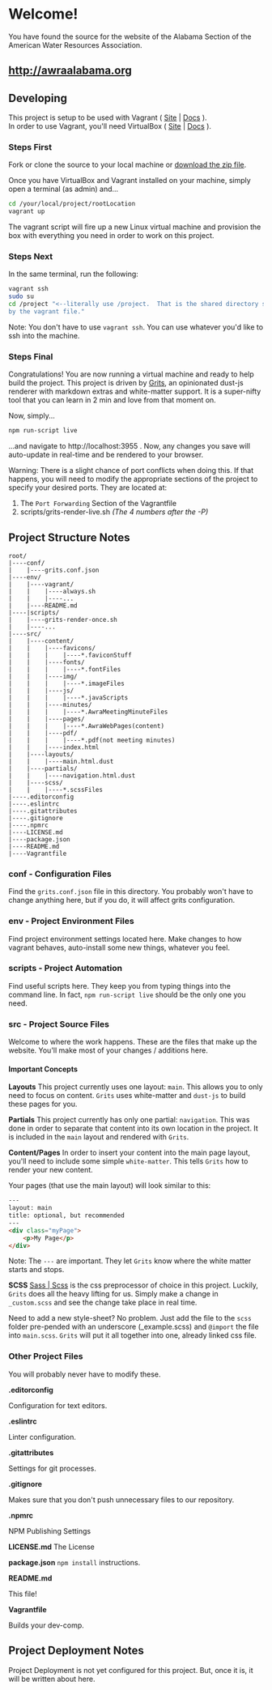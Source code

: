 # Welcome!
You have found the source for the website of the Alabama Section of the 
American Water Resources Association.  

## http://awraalabama.org

## Developing
This project is setup to be used with Vagrant ( [Site][1] | [Docs][2] ).  
In order to use Vagrant, you'll need VirtualBox ( [Site][3] | [Docs][4] ).

### Steps First
Fork or clone the source to your local machine or [download the zip file][99].

Once you have VirtualBox and Vagrant installed on your machine, simply open 
a terminal (as admin) and...

```  bash
cd /your/local/project/rootLocation
vagrant up  
```

The vagrant script will fire up a new Linux virtual machine and provision 
the box with everything you need in order to work on this project.

### Steps Next
In the same terminal, run the following:

```bash
vagrant ssh
sudo su
cd /project "<--literally use /project.  That is the shared directory setup 
by the vagrant file."
```
Note: You don't have to use `vagrant ssh`.  You can use whatever you'd like 
to ssh into the machine.

### Steps Final
Congratulations!  You are now running a virtual machine and ready to help 
build the project.  This project is driven by [Grits][5], an opinionated 
dust-js renderer with markdown extras and white-matter support.  It is a 
super-nifty tool that you can learn in 2 min and love from that moment on.

Now, simply...

``` bash
npm run-script live
```
...and navigate to http://localhost:3955 .  Now, any changes you save will 
auto-update in real-time and be rendered to your browser.

Warning: There is a slight chance of port conflicts when doing this.  If 
that happens, you will need to modify the appropriate sections of the project 
to specify your desired ports.  They are located at:

1. The `Port Forwarding` Section of the Vagrantfile
2. scripts/grits-render-live.sh _(The 4 numbers after the -P)_

## Project Structure Notes

```
root/
|----conf/
|    |----grits.conf.json
|----env/
|    |----vagrant/
|    |    |----always.sh   
|    |    |----...
|    |----README.md
|----|scripts/
|    |----grits-render-once.sh
|    |----...
|----src/
|    |----content/
|    |    |----favicons/
|    |    |    |----*.faviconStuff
|    |    |----fonts/
|    |    |    |----*.fontFiles
|    |    |----img/
|    |    |    |----*.imageFiles
|    |    |----js/
|    |    |    |----*.javaScripts
|    |    |----minutes/
|    |    |    |----*.AwraMeetingMinuteFiles
|    |    |----pages/
|    |    |    |----*.AwraWebPages(content)
|    |    |----pdf/
|    |    |    |----*.pdf(not meeting minutes)
|    |    |----index.html
|    |----layouts/
|    |    |----main.html.dust
|    |----partials/
|    |    |----navigation.html.dust
|    |----scss/
|    |    |----*.scssFiles
|----.editorconfig
|----.eslintrc
|----.gitattributes
|----.gitignore
|----.npmrc
|----LICENSE.md
|----package.json
|----README.md
|----Vagrantfile
```

### conf - Configuration Files
Find the `grits.conf.json` file in this directory.  You probably won't 
have to change anything here, but if you do, it will affect grits configuration.

### env - Project Environment Files
Find project environment settings located here.  Make changes to how vagrant 
behaves, auto-install some new things, whatever you feel.  

### scripts - Project Automation
Find useful scripts here.  They keep you from typing things into the command 
line.  In fact, `npm run-script live` should be the only one you need.

### src - Project Source Files
Welcome to where the work happens.  These are the files that make up the 
website.  You'll make most of your changes / additions here.
  
#### Important Concepts

**Layouts**
This project currently uses one layout: `main`.  This allows you to only need
to focus on content.  `Grits` uses white-matter and `dust-js` to build these
pages for you.

**Partials**
This project currently has only one partial: `navigation`.  This was done
in order to separate that content into its own location in the project.  It
is included in the `main` layout and rendered with `Grits`.

**Content/Pages**
In order to insert your content into the main page layout, you'll need to 
include some simple `white-matter`.  This tells `Grits` how to render your 
new content.  

Your pages (that use the main layout) will look similar to this:

```html
---
layout: main
title: optional, but recommended
---
<div class="myPage">
    <p>My Page</p>
</div>
```

Note: The `---` are important.  They let `Grits` know where the white matter
starts and stops.

**SCSS**
[Sass | Scss][6] is the css preprocessor of choice in this project.  Luckily, 
 `Grits` does all the heavy lifting for us.  Simply make a change in `_custom.scss` 
 and see the change take place in real time.  
 
 Need to add a new style-sheet?  No problem. Just add the file to the `scss` 
 folder pre-pended with an underscore (_example.scss) and `@import` 
 the file into `main.scss`.  `Grits` will put it all together into one, already
 linked css file.
 
### Other Project Files
You will probably never have to modify these.

**.editorconfig**

Configuration for text editors.

**.eslintrc**

Linter configuration.

**.gitattributes**

Settings for git processes.

**.gitignore**

Makes sure that you don't push unnecessary files to our repository.

**.npmrc**

NPM Publishing Settings

**LICENSE.md**
The License

**package.json**
`npm install` instructions.

**README.md**

This file!

**Vagrantfile**

Builds your dev-comp.

## Project Deployment Notes

Project Deployment is not yet configured for this project.  But, once it
is, it will be written about here.

<!-- Links -->
[1]: https://www.vagrantup.com/ "Vagrant"
[2]: https://www.vagrantup.com/docs/ "Vagrant Docs"
[3]: https://www.virtualbox.org/wiki/Downloads "VirtualBox"
[4]: https://www.virtualbox.org/wiki/Documentation "VirtualBox Docs"
[5]: https://github.com/Dasix/grits "Grits GitHub"
[6]: http://sass-lang.com/guide "Sass Guide"
[99]: https://github.com/Dasix/awraalabama.org/archive/master.zip "Source Zip File"
